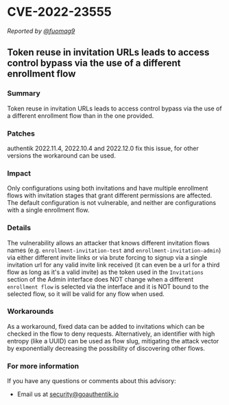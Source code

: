 # CVE-2022-23555

_Reported by [@fuomag9](https://github.com/fuomag9)_

## Token reuse in invitation URLs leads to access control bypass via the use of a different enrollment flow

### Summary

Token reuse in invitation URLs leads to access control bypass via the use of a different enrollment flow than in the one provided.

### Patches

authentik 2022.11.4, 2022.10.4 and 2022.12.0 fix this issue, for other versions the workaround can be used.

### Impact

Only configurations using both invitations and have multiple enrollment flows with invitation stages that grant different permissions are affected. The default configuration is not vulnerable, and neither are configurations with a single enrollment flow.

### Details

The vulnerability allows an attacker that knows different invitation flows names (e.g. `enrollment-invitation-test` and `enrollment-invitation-admin`) via either different invite links or via brute forcing to signup via a single invitation url for any valid invite link received (it can even be a url for a third flow as long as it's a valid invite) as the token used in the `Invitations` section of the Admin interface does NOT change when a different `enrollment flow` is selected via the interface and it is NOT bound to the selected flow, so it will be valid for any flow when used.

### Workarounds

As a workaround, fixed data can be added to invitations which can be checked in the flow to deny requests. Alternatively, an identifier with high entropy (like a UUID) can be used as flow slug, mitigating the attack vector by exponentially decreasing the possibility of discovering other flows.

### For more information

If you have any questions or comments about this advisory:

- Email us at [security@goauthentik.io](mailto:security@goauthentik.io)
